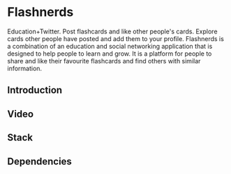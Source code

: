 # Flashnerds
Education+Twitter. Post flashcards and like other people's cards. Explore cards other people have posted and add them to your profile. Flashnerds is a combination of an education and social networking application that is designed to help people to learn and grow. It is a platform for people to share and like their favourite flashcards and find others with similar information.
## Introduction

## Video
## Stack
## Dependencies